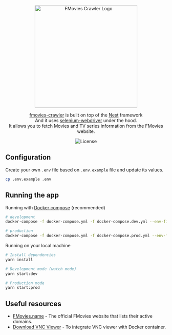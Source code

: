 <p align="center">
  <a href="https://github.com/Scrip7/fmovies-crawler" target="blank"><img src="https://raw.githubusercontent.com/Scrip7/fmovies-crawler/main/images/logo.png" width="320" alt="FMovies Crawler Logo" /></a>
</p>
<p align="center">
  <a href="https://github.com/Scrip7/fmovies-crawler" target="_blank">fmovies-crawler</a> is built on top of the <a href="https://github.com/nestjs/nest" target="_blank">Nest</a> framework<br/>And it uses <a href="https://www.npmjs.com/package/selenium-webdriver" target="_blank">selenium-webdriver</a> under the hood.<br/>It allows you to fetch Movies and TV series information from the FMovies website.
</p>

<p align="center">
  <img alt="License" src="https://img.shields.io/github/license/scrip7/fmovies-crawler?color=blue">
</p>

## Configuration

Create your own `.env` file based on `.env.example` file and update its values.

```bash
cp .env.example .env
```

## Running the app

Running with [Docker compose](https://docs.docker.com/compose/) (recommended)

```bash
# development
docker-compose -f docker-compose.yml -f docker-compose.dev.yml --env-file ./.env up --build

# production
docker-compose -f docker-compose.yml -f docker-compose.prod.yml --env-file ./.env up -d --build
```

Running on your local machine

```bash
# Install dependencies
yarn install

# Development mode (watch mode)
yarn start:dev

# Production mode
yarn start:prod
```

## Useful resources

-   [FMovies.name](https://fmovies.name/) - The official FMovies website that lists their active domains.
-   [Download VNC Viewer](https://www.realvnc.com/en/connect/download/viewer/) - To integrate VNC viewer with Docker container.